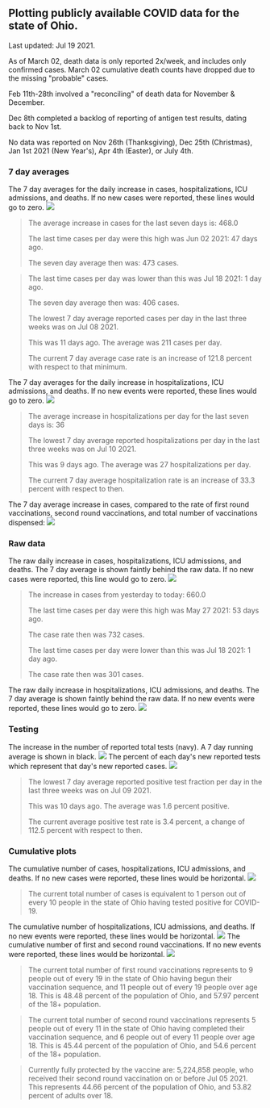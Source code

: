 ## Plotting publicly available COVID data for the state of Ohio. 

Last updated: Jul 19 2021. 

As of March 02, death data is only reported 2x/week, and includes only confirmed cases. March 02 cumulative death counts have dropped due to the missing "probable" cases.

Feb 11th-28th involved a "reconciling" of death data for November & December.

Dec 8th completed a backlog of reporting of antigen test results, dating back to Nov 1st.

No data was reported on Nov 26th (Thanksgiving), Dec 25th (Christmas), Jan 1st 2021 (New Year's), Apr 4th (Easter), or July 4th.
### 7 day averages
The 7 day averages for the daily increase in cases, hospitalizations, ICU admissions, and deaths. If no new cases were reported, these lines would go to zero.
![](7dayaverage_cases.png)

>The average increase in cases for the last seven days is: 468.0
>
>The last time cases per day were this high was Jun 02 2021: 47 days ago.
>
>The seven day average then was: 473 cases.

>
>The last time cases per day was lower than this was Jul 18 2021: 1 day ago.
>
>The seven day average then was: 406 cases.
>
>The lowest 7 day average reported cases per day in the last three weeks was on Jul 08 2021.
>
>This was 11 days ago. The average was 211 cases per day.
>
>The current 7 day average case rate is an increase of 121.8 percent with respect to that minimum.

The 7 day averages for the daily increase in hospitalizations, ICU admissions, and deaths. If no new events were reported, these lines would go to zero.
![](7dayaverage_hospital.png)

>The average increase in hospitalizations per day for the last seven days is: 36
>
>The lowest 7 day average reported hospitalizations per day in the last three weeks was on Jul 10 2021.
>
>This was 9 days ago. The average was 27 hospitalizations per day.
>
>The current 7 day average hospitalization rate is an increase of 33.3 percent with respect to then.

The 7 day average increase in cases, compared to the rate of first round vaccinations, second round vaccinations, and total number of vaccinations dispensed:
![](DailyVaccinationsCases.png)

### Raw data
The raw daily increase in cases, hospitalizations, ICU admissions, and deaths. The 7 day average is shown faintly behind the raw data. If no new cases were reported, this line would go to zero.
![](DailyCases.png)

>The increase in cases from yesterday to today: 660.0 
>
>The last time cases per day were this high was May 27 2021: 53 days ago. 
>
>The case rate then was 732 cases.
>
>The last time cases per day were lower than this was Jul 18 2021: 1 day ago. 
>
>The case rate then was 301 cases.

The raw daily increase in hospitalizations, ICU admissions, and deaths. The 7 day average is shown faintly behind the raw data. If no new events were reported, these lines would go to zero.
![](DailyHospitalizations.png)

### Testing

The increase in the number of reported total tests (navy). A 7 day running average is shown in black.
![](DailyTests.png)
The percent of each day's new reported tests which represent that day's new reported cases.
![](percentpositive_tests.png)

>The lowest 7 day average reported positive test fraction per day in the last three weeks was on Jul 09 2021.
>
>This was 10 days ago. The average was 1.6 percent positive. 
>
>The current average positive test rate is 3.4 percent, a change of 112.5 percent with respect to then. 

### Cumulative plots
The cumulative number of cases, hospitalizations, ICU admissions, and deaths. If no new cases were reported, these lines would be horizontal.
![](Cases.png)

>The current total number of cases is equivalent to 1 person out of every 10 people in the state of Ohio having tested positive for COVID-19.

The cumulative number of hospitalizations, ICU admissions, and deaths. If no new events were reported, these lines would be horizontal.
![](Hospitalizations.png)
The cumulative number of first and second round vaccinations. If no new events were reported, these lines would be horizontal.
![](Vaccinations.png)

>The current total number of first round vaccinations represents to 9 people out of every 19 in the state of Ohio having begun their vaccination sequence, and 11 people out of every 19 people over age 18.
 >This is 48.48 percent of the population of Ohio, and 57.97 percent of the 18+ population.

>The current total number of second round vaccinations represents 5 people out of every 11 in the state of Ohio having completed their vaccination sequence, and 6 people out of every 11 people over age 18. 
>This is 45.44 percent of the population of Ohio, and 54.6 percent of the 18+ population.

>Currently fully protected by the vaccine are: 5,224,858 people, who received their second round vaccination on or before Jul 05 2021.
>This represents 44.66 percent of the population of Ohio, and 53.82 percent of adults over 18.

